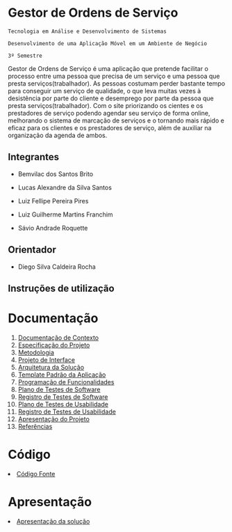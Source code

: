 # Gestor de Ordens de Serviço

`Tecnologia em Análise e Desenvolvimento de Sistemas`

`Desenvolvimento de uma Aplicação Móvel em um Ambiente de Negócio`

`3º Semestre`

Gestor de Ordens de Serviço é uma aplicação que pretende facilitar o processo entre uma pessoa que precisa de um serviço e uma pessoa que presta serviços(trabalhador). As pessoas costumam perder bastante tempo para conseguir um serviço de qualidade, o que leva muitas vezes à desistência por parte do cliente e desemprego por parte da pessoa que presta serviços(trabalhador). Com o site priorizando os cientes e os prestadores de serviço podendo agendar seu serviço de forma online, melhorando o sistema de marcação de serviços e o tornando mais rápido e eficaz para os clientes e os prestadores de serviço, além de auxiliar na organização da agenda de ambos.

## Integrantes

* Bemvilac dos Santos Brito

* Lucas Alexandre da Silva Santos

* Luiz Fellipe Pereira Pires

* Luiz Guilherme Martins Franchim

* Sávio Andrade Roquette

## Orientador

* Diego Silva Caldeira Rocha

## Instruções de utilização

# Documentação

<ol>
<li><a href="docs/01-Documentação de Contexto.md"> Documentação de Contexto</a></li>
<li><a href="docs/02-Especificação do Projeto.md"> Especificação do Projeto</a></li>
<li><a href="docs/03-Metodologia.md"> Metodologia</a></li>
<li><a href="docs/04-Projeto de Interface.md"> Projeto de Interface</a></li>
<li><a href="docs/05-Arquitetura da Solução.md"> Arquitetura da Solução</a></li>
<li><a href="docs/06-Template Padrão da Aplicação.md"> Template Padrão da Aplicação</a></li>
<li><a href="docs/07-Programação de Funcionalidades.md"> Programação de Funcionalidades</a></li>
<li><a href="docs/08-Plano de Testes de Software.md"> Plano de Testes de Software</a></li>
<li><a href="docs/09-Registro de Testes de Software.md"> Registro de Testes de Software</a></li>
<li><a href="docs/10-Plano de Testes de Usabilidade.md"> Plano de Testes de Usabilidade</a></li>
<li><a href="docs/11-Registro de Testes de Usabilidade.md"> Registro de Testes de Usabilidade</a></li>
<li><a href="docs/12-Apresentação do Projeto.md"> Apresentação do Projeto</a></li>
<li><a href="docs/13-Referências.md"> Referências</a></li>
</ol>

# Código

<li><a href="src/README.md"> Código Fonte</a></li>

# Apresentação

<li><a href="presentation/README.md"> Apresentação da solução</a></li>
